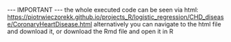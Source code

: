 --- IMPORTANT --- the whole executed code can be seen via html: https://piotrwieczorekk.github.io/projects_R/logistic_regression/CHD_disease/CoronaryHeartDisease.html alternatively you can navigate to the html file and download it, or download the Rmd file and open it in R
